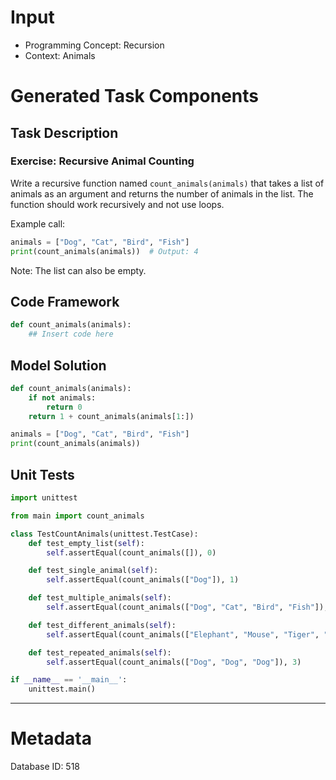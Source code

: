 # Input
- Programming Concept: Recursion
- Context: Animals

# Generated Task Components
## Task Description
### Exercise: Recursive Animal Counting

Write a recursive function named `count_animals(animals)` that takes a list of animals as an argument and returns the number of animals in the list. The function should work recursively and not use loops.

Example call:
```python
animals = ["Dog", "Cat", "Bird", "Fish"]
print(count_animals(animals))  # Output: 4
```

Note: The list can also be empty.

## Code Framework
```python
def count_animals(animals):
    ## Insert code here
```

## Model Solution
```python
def count_animals(animals):
    if not animals:
        return 0
    return 1 + count_animals(animals[1:])

animals = ["Dog", "Cat", "Bird", "Fish"]
print(count_animals(animals))
```

## Unit Tests
```python
import unittest

from main import count_animals

class TestCountAnimals(unittest.TestCase):
    def test_empty_list(self):
        self.assertEqual(count_animals([]), 0)

    def test_single_animal(self):
        self.assertEqual(count_animals(["Dog"]), 1)

    def test_multiple_animals(self):
        self.assertEqual(count_animals(["Dog", "Cat", "Bird", "Fish"]), 4)

    def test_different_animals(self):
        self.assertEqual(count_animals(["Elephant", "Mouse", "Tiger", "Lion", "Giraffe"]), 5)

    def test_repeated_animals(self):
        self.assertEqual(count_animals(["Dog", "Dog", "Dog"]), 3)

if __name__ == '__main__':
    unittest.main()
```
___
# Metadata
Database ID: 518
